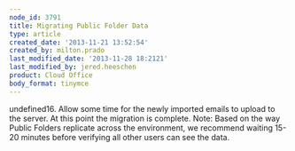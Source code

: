 ```yaml
---
node_id: 3791
title: Migrating Public Folder Data
type: article
created_date: '2013-11-21 13:52:54'
created_by: milton.prado
last_modified_date: '2013-11-28 18:2121'
last_modified_by: jered.heeschen
product: Cloud Office
body_format: tinymce
---
```


undefined16. Allow some time for the newly imported emails to upload to the
server.  At this point the migration is complete.  Note: Based on the
way Public Folders replicate across the environment, we recommend
waiting 15-20 minutes before verifying all other users can see the data.
 

